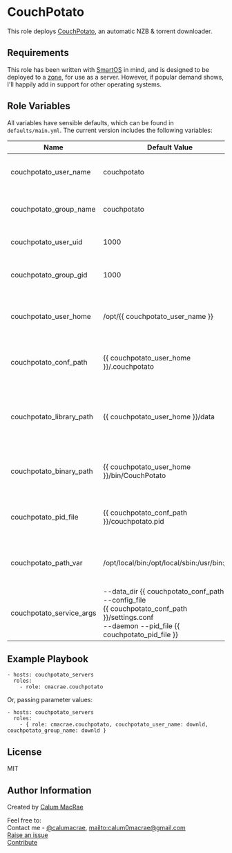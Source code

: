 CouchPotato
===========
This role deploys [CouchPotato](https://couchpota.to), an automatic NZB & torrent downloader.

Requirements
------------
This role has been written with [SmartOS](https://smartos.org) in mind, and is designed to be deployed to a [zone](https://wiki.smartos.org/display/DOC/Zones), for use as a server.
However, if popular demand shows, I'll happily add in support for other operating systems.

Role Variables
--------------
All variables have sensible defaults, which can be found in `defaults/main.yml`.
The current version includes the following variables:

| Name               | Default Value | Description                  |
|--------------------|---------------|------------------------------|
| couchpotato_user_name  | couchpotato | username to run the CouchPotato service |
| couchpotato_group_name | couchpotato | groupname to run the CouchPotato service |
| couchpotato_user_uid | 1000 | UID of the CouchPotato service user |
| couchpotato_group_gid | 1000 | GID of the CouchPotato service group |
| couchpotato_user_home | /opt/{{ couchpotato_user_name }} | home directory for the CouchPotato service user |
| couchpotato_conf_path | {{ couchpotato_user_home }}/.couchpotato | configuration directory for the CouchPotato service |
| couchpotato_library_path | {{ couchpotato_user_home }}/data | root library path, to be used for download directories, movie library etc. |
| couchpotato_binary_path | {{ couchpotato_user_home }}/bin/CouchPotato | path where the CouchPotato source will reside |
| couchpotato_pid_file | {{ couchpotato_conf_path }}/couchpotato.pid | pidfile for the CouchPotato service to write the pid to |
| couchpotato_path_var | /opt/local/bin:/opt/local/sbin:/usr/bin:/bin | set $PATH for the CouchPotato service script |
| couchpotato_service_args | --data_dir {{ couchpotato_conf_path }} --config_file<br> {{ couchpotato_conf_path }}/settings.conf<br> --daemon --pid_file {{ couchpotato_pid_file }} | arguments the CouchPotato service will use when starting |

Example Playbook
----------------

    - hosts: couchpotato_servers
      roles:
        - role: cmacrae.couchpotato

Or, passing parameter values:

	- hosts: couchpotato_servers
	  roles:
	    - { role: cmacrae.couchpotato, couchpotato_user_name: downld, couchpotato_group_name: downld }
License
-------
MIT

Author Information
------------------
Created by [Calum MacRae](http://cmacr.ae)

Feel free to:  
Contact me - [@calumacrae](https://twitter.com/calumacrae), [mailto:calum0macrae@gmail.com](calum0macrae@gmail.com)  
[Raise an issue](https://github.com/cmacrae/ansible-sabnzbd/issues)  
[Contribute](https://github.com/cmacrae/ansible-sabnzbd/pulls)  
